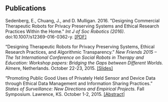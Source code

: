## Publications


Sedenberg, E., Chuang, J., and D. Mulligan. 2016. "Designing Commercial Therapeutic Robots for Privacy Preserving Systems and Ethical Research Practices Within the Home." *Int J of Soc Robotics (2016)*. doi:10.1007/s12369-016-0362-y.  [\[PDF\]](assets/robo-paper-2016.pdf)

“Designing Therapeutic Robots for Privacy Preserving Systems, Ethical Research Practices, and Algorithmic Transparency.” *New Friends 2015 – The 1st International Conference on Social Robots in Therapy and Education: Workshop papers: Bridging the Gaps between Different Worlds.* Almere, Netherlands. October 22-23, 2015.
[\[Slides\]](assets/8-sedenberg_newfriends_final.pdf)

“Promoting Public Good Uses of Privately Held Sensor and Device Data through Ethical Data Management and Information Sharing Practices.” *States of Surveillance: New Directions and Empirical Projects.* Fall Symposium. Lawrence, KS. October 1-2, 2015.
[\[Abstract\]](assets/SymposiumProgramandAbstracts.pdf)
